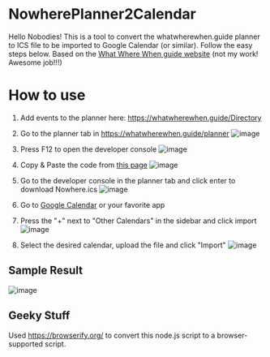 # NowherePlanner2Calendar
Hello Nobodies!
This is a tool to convert the whatwherewhen.guide planner to ICS file to be imported to Google Calendar (or similar).
Follow the easy steps below.
Based on the [What Where When guide website](https://whatwherewhen.guide) (not my work! Awesome job!!!)


# How to use
1. Add events to the planner here: https://whatwherewhen.guide/Directory
2. Go to the planner tab in https://whatwherewhen.guide/planner
![image](https://github.com/NatanelMizrahi/NowherePlanner2Calendar/assets/20489303/20a9198b-aac3-4c40-a745-927f33041dcd)
3. Press F12 to open the developer console
![image](https://github.com/NatanelMizrahi/NowherePlanner2Calendar/assets/20489303/fec289a9-db7e-48a5-8857-eaba2cc5d02b)

4. Copy & Paste the code from [this page](https://github.com/NatanelMizrahi/NowherePlanner2Calendar/blob/main/bundle.js)
![image](https://github.com/NatanelMizrahi/NowherePlanner2Calendar/assets/20489303/e8cdd411-0087-4b07-a4ac-4c7d1e506a99)

5. Go to the developer console in the planner tab and click enter to download Nowhere.ics
![image](https://github.com/NatanelMizrahi/NowherePlanner2Calendar/assets/20489303/3f7a7b4c-98da-4e09-be71-8c35282f9d23)

6. Go to [Google Calendar](https://calendar.google.com/calendar/u/0/r) or your favorite app

7. Press the "+" next to "Other Calendars" in the sidebar and click import ![image](https://github.com/NatanelMizrahi/NowherePlanner2Calendar/assets/20489303/581418cd-6660-48a9-90e2-9e732403c93a)
8. Select the desired calendar, upload the file and click "Import"
![image](https://github.com/NatanelMizrahi/NowherePlanner2Calendar/assets/20489303/96902422-d6c9-4ed3-9a58-34a3040e77ca)

## Sample Result
![image](https://github.com/NatanelMizrahi/NowherePlanner2Calendar/assets/20489303/28490be6-c2db-45d5-ae68-1c0a960d1103)

## Geeky Stuff
Used https://browserify.org/ to convert this node.js script to a browser-supported script.
